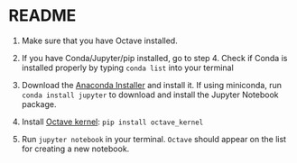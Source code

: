 # README

1.  Make sure that you have Octave installed.

1.  If you have Conda/Jupyter/pip installed, go to step 4. Check if Conda is
    installed properly by typing `conda list` into your terminal

1.  Download the
    [Anaconda Installer](https://www.anaconda.com/products/individual) and
    install it. If using miniconda, run `conda install jupyter` to download and
    install the Jupyter Notebook package.

1.  Install [Octave kernel](https://pypi.org/project/octave-kernel/): 
    `pip install octave_kernel`

1.  Run `jupyter notebook` in your terminal. `Octave` should appear on the list
    for creating a new notebook.
